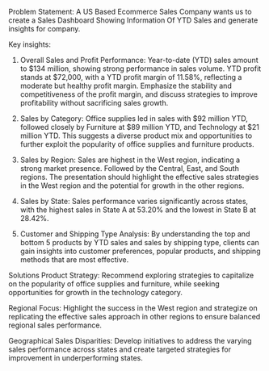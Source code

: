 Problem Statement:
A US Based Ecommerce Sales Company wants us to create a Sales Dashboard Showing Information Of YTD Sales and generate insights for company.

Key insights:
1. Overall Sales and Profit Performance:
Year-to-date (YTD) sales amount to $134 million, showing strong performance in sales volume. YTD profit stands at $72,000, with a YTD profit margin of 11.58%, reflecting a moderate but healthy profit margin. Emphasize the stability and competitiveness of the profit margin, and discuss strategies to improve profitability without sacrificing sales growth.

2. Sales by Category:
Office supplies led in sales with $92 million YTD, followed closely by Furniture at $89 million YTD, and Technology at $21 million YTD. This suggests a diverse product mix and opportunities to further exploit the popularity of office supplies and furniture products.

3. Sales by Region:
Sales are highest in the West region, indicating a strong market presence. Followed by the Central, East, and South regions. The presentation should highlight the effective sales strategies in the West region and the potential for growth in the other regions.

4. Sales by State:
Sales performance varies significantly across states, with the highest sales in State A at 53.20% and the lowest in State B at 28.42%.

5. Customer and Shipping Type Analysis:
By understanding the top and bottom 5 products by YTD sales and sales by shipping type, clients can gain insights into customer preferences, popular products, and shipping methods that are most effective.

Solutions
Product Strategy:
Recommend exploring strategies to capitalize on the popularity of office supplies and furniture, while seeking opportunities for growth in the technology category.

Regional Focus:
Highlight the success in the West region and strategize on replicating the effective sales approach in other regions to ensure balanced regional sales performance.

Geographical Sales Disparities:
Develop initiatives to address the varying sales performance across states and create targeted strategies for improvement in underperforming states.
